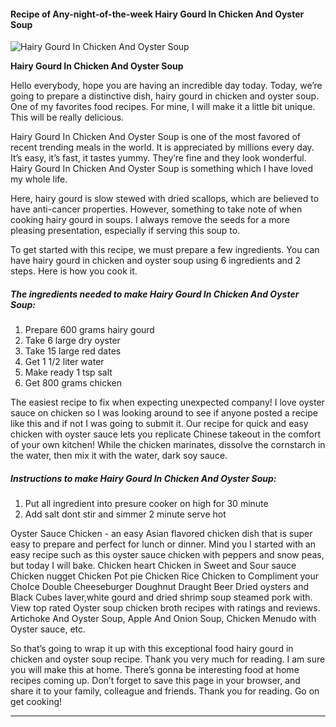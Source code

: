             

#### Recipe of Any-night-of-the-week Hairy Gourd In Chicken And Oyster Soup

![Hairy Gourd In Chicken And Oyster Soup](https://img-global.cpcdn.com/recipes/43697240/751x532cq70/hairy-gourd-in-chicken-and-oyster-soup-recipe-main-photo.jpg)

**Hairy Gourd In Chicken And Oyster Soup**

Hello everybody, hope you are having an incredible day today. Today, we’re going to prepare a distinctive dish, hairy gourd in chicken and oyster soup. One of my favorites food recipes. For mine, I will make it a little bit unique. This will be really delicious.

Hairy Gourd In Chicken And Oyster Soup is one of the most favored of recent trending meals in the world. It is appreciated by millions every day. It’s easy, it’s fast, it tastes yummy. They’re fine and they look wonderful. Hairy Gourd In Chicken And Oyster Soup is something which I have loved my whole life.

Here, hairy gourd is slow stewed with dried scallops, which are believed to have anti-cancer properties. However, something to take note of when cooking hairy gourd in soups. I always remove the seeds for a more pleasing presentation, especially if serving this soup to.

To get started with this recipe, we must prepare a few ingredients. You can have hairy gourd in chicken and oyster soup using 6 ingredients and 2 steps. Here is how you cook it.

##### The ingredients needed to make Hairy Gourd In Chicken And Oyster Soup:

1.  Prepare 600 grams hairy gourd
2.  Take 6 large dry oyster
3.  Take 15 large red dates
4.  Get 1 1/2 liter water
5.  Make ready 1 tsp salt
6.  Get 800 grams chicken

The easiest recipe to fix when expecting unexpected company! I love oyster sauce on chicken so I was looking around to see if anyone posted a recipe like this and if not I was going to submit it. Our recipe for quick and easy chicken with oyster sauce lets you replicate Chinese takeout in the comfort of your own kitchen! While the chicken marinates, dissolve the cornstarch in the water, then mix it with the water, dark soy sauce.

##### Instructions to make Hairy Gourd In Chicken And Oyster Soup:

1.  Put all ingredient into presure cooker on high for 30 minute
2.  Add salt dont stir and simmer 2 minute serve hot

Oyster Sauce Chicken - an easy Asian flavored chicken dish that is super easy to prepare and perfect for lunch or dinner. Mind you I started with an easy recipe such as this oyster sauce chicken with peppers and snow peas, but today I will bake. Chicken heart Chicken in Sweet and Sour sauce Chicken nugget Chicken Pot pie Chicken Rice Chicken to Compliment your ChoIce Double Cheeseburger Doughnut Draught Beer Dried oysters and Black Cubes laver,white gourd and dried shrimp soup steamed pork with. View top rated Oyster soup chicken broth recipes with ratings and reviews. Artichoke And Oyster Soup, Apple And Onion Soup, Chicken Menudo with Oyster sauce, etc.

So that’s going to wrap it up with this exceptional food hairy gourd in chicken and oyster soup recipe. Thank you very much for reading. I am sure you will make this at home. There’s gonna be interesting food at home recipes coming up. Don’t forget to save this page in your browser, and share it to your family, colleague and friends. Thank you for reading. Go on get cooking!

* * *